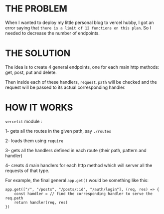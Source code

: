 # THE PROBLEM

When I wanted to deploy my little personal blog to vercel hubby, I got an error saying that `there is a limit of 12 functions on this plan`. So I needed to decrease the number of endpoints.

# THE SOLUTION

The idea is to create 4 general endpoints, one for each main http methods: get, post, put and delete.

Then inside each of these handlers, `request.path` will be checked and the request will be passed to its actual corresponding handler.

# HOW IT WORKS

`vercelit` module :

1- gets all the routes in the given path, say `./routes`

2- loads them using `require`

3- gets all the handlers defined in each route (their path, pattern and handler)

4- creats 4 main handlers for each http method which will server all the requests of that type.

For example, the final general `app.get()` would be something like this:

    app.get(["/", "/posts", "/posts/:id", "/auth/login"], (req, res) => {
        const handler = // find the corresponding handler to serve the req.path
        return handler(req, res)
    })
